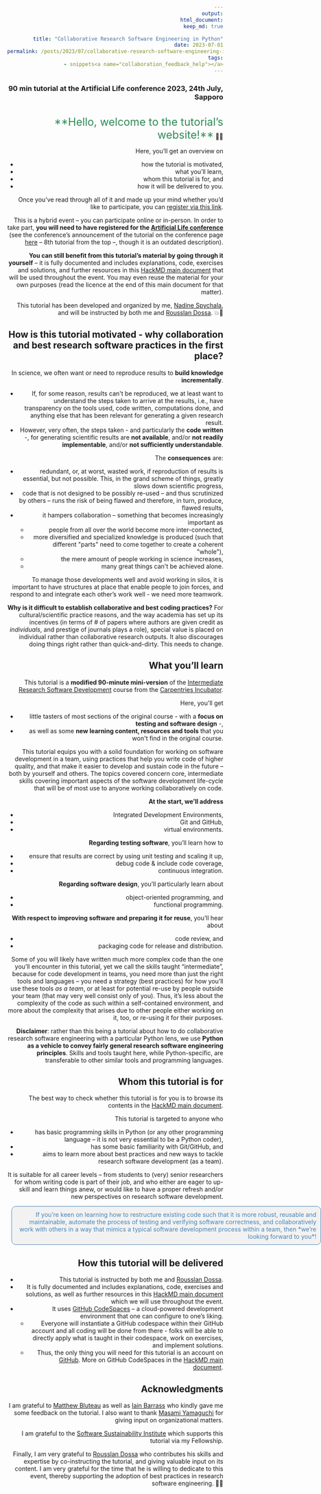 ```yaml
---
output:
  html_document:
    keep_md: true

title: "Collaborative Research Software Engineering in Python"
date: 2023-07-01
permalink: /posts/2023/07/collaborative-research-software-engineering-in-python/
tags:
  - snippets<a name="collaboration_feedback_help"></a>
---
```



### 90 min tutorial at the Artificial Life conference 2023, 24th July, Sapporo
<br>
<span style="font-size: 25px; color:#2E8B57">**Hello, welcome to the tutorial’s website!**</span> 🙂🍀 

Here, you’ll get an overview on 
* how the tutorial is motivated, 
* what you’ll learn, 
* whom this tutorial is for, and 
* how it will be delivered to you. 
      
Once you’ve read through all of it and made up your mind whether you’d like to participate, you can [register via this link](https://docs.google.com/forms/d/e/1FAIpQLSdW1-Ea1W7uX_3GqGXSkXCFEhxjZ4Xm1yyanDv8TQzvQn4AUg/viewform).

This is a hybrid event – you can participate online or in-person. In order to take part, **you will need to have registered for the [Artificial Life conference](https://2023.alife.org/)** (see the conference’s announcement of the tutorial on the conference page [here](https://2023.alife.org/programme/tutorials/) – 8th tutorial from the top –, though it is an outdated description).

**You can still benefit from this tutorial’s material by going through it yourself** – it is fully documented and includes explanations, code, exercises and solutions, and further resources in this [HackMD main document](https://hackmd.io/@nadinespy/rkteKiVDn) that will be used throughout the event. You may even reuse the material for your own purposes (read the licence at the end of this main document for that matter).

This tutorial has been developed and organized by me, [Nadine Spychala](https://nadinespy.github.io/about-me/), and will be instructed by both me and [Rousslan Dossa](https://dosssman.github.io/). 💥🚀

## How is this tutorial motivated - why collaboration and best research software practices in the first place?

In science, we often want or need to reproduce results to **build knowledge incrementally**. 
* If, for some reason, results can't be reproduced, we at least want to understand the steps taken to arrive at the results, i.e., have transparency on the tools used, code written, computations done, and anything else that has been relevant for generating a given research result.
* However, very often, the steps taken - and particularly the **code written** -, for generating scientific results are **not available**, and/or **not readily implementable**, and/or **not sufficiently understandable**. 

The **consequences** are:
* redundant, or, at worst, wasted work, if reproduction of results is essential, but not possible. This, in the grand scheme of things, greatly slows down scientific progress, 
* code that is not designed to be possibly re-used – and thus scrutinized by others – runs the risk of being flawed and therefore, in turn, produce, flawed results,
* it hampers collaboration – something that becomes increasingly important as 
  - people from all over the world become more inter-connected, 
  - more diversified and specialized knowledge is produced (such that different "parts" need to come together to create a coherent "whole"), 
  - the mere amount of people working in science increases,
  - many great things can't be achieved alone. 

To manage those developments well and avoid working in silos, it is important to have structures at place that enable people to join forces, and respond to and integrate each other’s work well - we need more teamwork.

**Why is it difficult to establish collaborative and best coding practices?** For cultural/scientific practice reasons, and the way academia has set up its incentives (in terms of # of papers where authors are given credit as _individuals_, and prestige of journals plays a role), special value is placed on individual rather than collaborative research outputs. It also discourages doing things right rather than quick-and-dirty. This needs to change. 

## What you’ll learn

This tutorial is a **modified 90-minute mini-version** of the [Intermediate Research Software Development](https://carpentries-incubator.github.io/python-intermediate-development/) course from the [Carpentries Incubator](https://carpentries-incubator.org/).

Here, you'll get 
* little tasters of most sections of the original course - with a **focus on testing and software design** -, 
* as well as some **new learning content, resources and tools** that you won't find in the original course.

This tutorial equips you with a solid foundation for working on software development in a team, using practices that help you write code of higher quality, and that make it easier to develop and sustain code in the future – both by yourself and others. The topics covered concern core, intermediate skills covering important aspects of the software development life-cycle that will be of most use to anyone working collaboratively on code.

**At the start, we’ll address**
* Integrated Development Environments,
* Git and GitHub,
* virtual environments.

**Regarding testing software**, you’ll learn how to
* ensure that results are correct by using unit testing and scaling it up,
* debug code & include code coverage,
* continuous integration.

**Regarding software design**, you’ll particularly learn about 
* object-oriented programming, and 
* functional programming.

**With respect to improving software and preparing it for reuse**, you’ll hear about
* code review, and
* packaging code for release and distribution.

Some of you will likely have written much more complex code than the one you’ll encounter in this tutorial, yet we call the skills taught “intermediate”, because for code development in teams, you need more than just the right tools and languages – you need a strategy (best practices) for how you’ll use these tools _as a team_, or at least for potential re-use by people outside your team (that may very well consist only of you). Thus, it’s less about the complexity of the code as such within a self-contained environment, and more about the complexity that arises due to other people either working on it, too, or re-using it for their purposes. 

**Disclaimer**: rather than this being a tutorial about how to do collaborative research software engineering with a particular Python lens, we use **Python as a vehicle to convey fairly general research software engineering principles**. Skills and tools taught here, while Python-specific, are transferable to other similar tools and programming languages.

## Whom this tutorial is for
The best way to check whether this tutorial is for you is to browse its contents in the [HackMD main document](https://hackmd.io/@nadinespy/rkteKiVDn).

This tutorial is targeted to anyone who 
* has basic programming skills in Python (or any other programming language – it is not very essential to be a Python coder), 
* has some basic familiarity with Git/GitHub, and 
* aims to learn more about best practices and new ways to tackle research software development (as a team). 

It is suitable for all career levels – from students to (very) senior researchers for whom writing code is part of their job, and who either are eager to up-skill and learn things anew, or would like to have a proper refresh and/or new perspectives on research software development. 

<html align="right" lang="en">
  <head>
    <meta charset="UTF-8" />
    <meta name="viewport" content="width=device-width, initial-scale=1.0" />
    <title>Page Title</title>
    <style>
      /* Whatever that is inside this <style> tag is all styling for your markup / content structure.
      /* The . with the boxed represents that it is a class */
      .boxed5 {
        background: #F2F2F2;
        color: #4682B4;
        border: 1px solid #4682B4;
        margin: 10px;
        width: 700px;
        padding: 10px;
        border-radius: 10px;
        align-self: right;
      }
    </style>
  </head>
  <body>
    <!-- This is the markup of your box, in simpler terms the content structure. -->
    <div class="boxed5"  >
     If you’re keen on learning how to restructure existing code such that it is more robust, reusable and maintainable, automate the process of testing and verifying software correctness, and collaboratively work with others in a way that mimics a typical software development process within a team, then *we’re looking forward to you*!
    </div>
  </body>
</html>

## How this tutorial will be delivered

* This tutorial is instructed by both me and [Rousslan Dossa](https://dosssman.github.io/). 
* It is fully documented and includes explanations, code, exercises and solutions, as well as further resources in this [HackMD main document](https://hackmd.io/@nadinespy/rkteKiVDn) which we will use throughout the event. 
* It uses [GitHub CodeSpaces](https://github.com/features/codespaces) – a cloud-powered development environment that one can configure to one’s liking. 
  - Everyone will instantiate a GitHub codespace within their GitHub account and all coding will be done from there - folks will be able to directly apply what is taught in their codespace, work on exercises, and implement solutions. 
  - Thus, the only thing you will need for this tutorial is an account on [GitHub](https://github.com/). More on GitHub CodeSpaces in the [HackMD main document](https://hackmd.io/@nadinespy/rkteKiVDn).

## Acknowledgments
I am grateful to [Matthew Bluteau](https://www.software.ac.uk/about/fellows/matthew-bluteau) as well as [Iain Barrass](https://www.software.ac.uk/about/fellows/iain-barrass) who kindly gave me some feedback on the tutorial. I also want to thank [Masami Yamaguchi](https://www.linkedin.com/in/masami-yamaguchi-93678558/) for giving input on organizational matters.

I am grateful to the [Software Sustainability Institute](https://www.software.ac.uk/) which supports this tutorial via my Fellowship.

Finally, I am very grateful to [Rousslan Dossa](https://dosssman.github.io/) who contributes his skills and expertise by co-instructing the tutorial, and giving valuable input on its content. I am very grateful for the time that he is willing to dedicate to this event, thereby supporting the adoption of best practices in research software engineering. 🙏🌺



